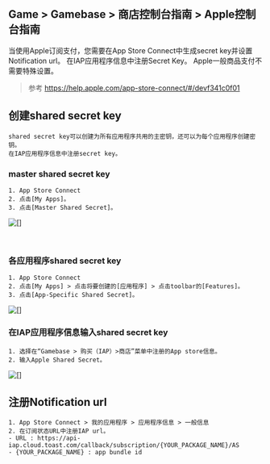 ## Game > Gamebase > 商店控制台指南 > Apple控制台指南

当使用Apple订阅支付，您需要在App Store Connect中生成secret key并设置Notification url。
在IAP应用程序信息中注册Secret Key。
Apple一般商品支付不需要特殊设置。

> 参考
> https://help.apple.com/app-store-connect/#/devf341c0f01

## 创建shared secret key  
```
shared secret key可以创建为所有应用程序共用的主密钥，还可以为每个应用程序创建密钥。
在IAP应用程序信息中注册secret key。
```

### master shared secret key
```
1. App Store Connect
2. 点击[My Apps]。
3. 点击[Master Shared Secret]。   
```
![[]](http://static.toastoven.net/prod_gamebase/StoreConsoleGuide/iap-console-apple-shared-key-1.png)

<br>

### 各应用程序shared secret key
```
1. App Store Connect
2. 点击[My Apps] > 点击将要创建的[应用程序] > 点击toolbar的[Features]。
3. 点击[App-Specific Shared Secret]。
```
![[]](http://static.toastoven.net/prod_gamebase/StoreConsoleGuide/iap-console-apple-shared-key-2.png)


### 在IAP应用程序信息输入shared secret key
```
1. 选择在“Gamebase > 购买（IAP）>商店”菜单中注册的App store信息。
2. 输入Apple Shared Secret。
```
![[]](http://static.toastoven.net/prod_gamebase/StoreConsoleGuide/iap-console-apple-edit-gamebase.png)



## 注册Notification url
```
1. App Store Connect > 我的应用程序 > 应用程序信息 > 一般信息 
2. 在订阅状态URL中注册IAP url。
- URL : https://api-iap.cloud.toast.com/callback/subscription/{YOUR_PACKAGE_NAME}/AS
- {YOUR_PACKAGE_NAME} : app bundle id
```


